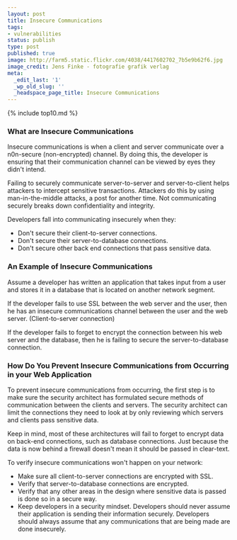 ```yaml
---
layout: post
title: Insecure Communications
tags:
- vulnerabilities
status: publish
type: post
published: true
image: http://farm5.static.flickr.com/4038/4417602702_7b5e9b62f6.jpg
image_credit: Jens Finke - fotografie grafik verlag
meta:
  _edit_last: '1'
  _wp_old_slug: ''
  _headspace_page_title: Insecure Communications
---
```

{% include top10.md %}

### What are Insecure Communications
Insecure communications is when a client and server communicate over a n0n-secure (non-encrypted) channel. By doing this, the developer is ensuring that their communication channel can be viewed by eyes they didn't intend.

Failing to securely communicate server-to-server and server-to-client helps attackers to intercept sensitive transactions. Attackers do this by using man-in-the-middle attacks, a post for another time. Not communicating securely breaks down confidentiality and integrity.

Developers fall into communicating insecurely when they:
*	Don't secure their client-to-server connections.
*	Don't secure their server-to-database connections.
*	Don't secure other back end connections that pass sensitive data.

### An Example of Insecure Communications
Assume a developer has written an application that takes input from a user and stores it in a database that is located on another network segment.

If the developer fails to use SSL between the web server and the user, then he has an insecure communications channel between the user and the web server. (Client-to-server connection)

If the developer fails to forget to encrypt the connection between his web server and the database, then he is failing to secure the server-to-database connection.

### How Do You Prevent Insecure Communications from Occurring in your Web Application
To prevent insecure communications from occurring, the first step is to make sure the security architect has formulated secure methods of communication between the clients and servers. The security architect can limit the connections they need to look at by only reviewing which servers and clients pass sensitive data.

Keep in mind, most of these architectures will fail to forget to encrypt data on back-end connections, such as database connections. Just because the data is now behind a firewall doesn't mean it should be passed in clear-text.

To verify insecure communications won't happen on your network:
*	Make sure all client-to-server connections are encrypted with SSL.
*	Verify that server-to-database connections are encrypted.
*	Verify that any other areas in the design where sensitive data is passed is done so in a secure way.
*	Keep developers in a security mindset. Developers should never assume their application is sending their information securely. Developers should always assume that any communications that are being made are done insecurely.